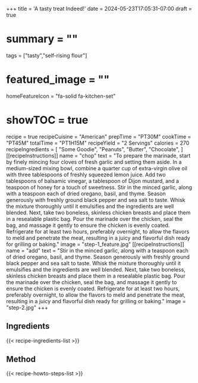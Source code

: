 +++
title = 'A tasty treat Indeed!'
date = 2024-05-23T17:05:31-07:00
draft = true
# summary = ""
tags = ["tasty","self-rising flour"]
# featured_image = ""
homeFeatureIcon = "fa-solid fa-kitchen-set"
# showTOC = true

recipe = true
recipeCuisine = "American"
prepTime = "PT30M"
cookTime = "PT45M"
totalTime = "PT1H15M"
recipeYield = "2 Servings"
calories = 270
recipeIngredients = [
  "Some Goodie",
  "Peanuts",
  "Butter",
  "Chocolate",
  ]
[[recipeInstructions]]
  name = "chop"
  text = "To prepare the marinade, start by finely mincing four cloves of fresh garlic and setting them aside. In a medium-sized mixing bowl, combine a quarter cup of extra-virgin olive oil with three tablespoons of freshly squeezed lemon juice. Add two tablespoons of balsamic vinegar, a tablespoon of Dijon mustard, and a teaspoon of honey for a touch of sweetness. Stir in the minced garlic, along with a teaspoon each of dried oregano, basil, and thyme. Season generously with freshly ground black pepper and sea salt to taste. Whisk the mixture thoroughly until it emulsifies and the ingredients are well blended. Next, take two boneless, skinless chicken breasts and place them in a resealable plastic bag. Pour the marinade over the chicken, seal the bag, and massage it gently to ensure the chicken is evenly coated. Refrigerate for at least two hours, preferably overnight, to allow the flavors to meld and penetrate the meat, resulting in a juicy and flavorful dish ready for grilling or baking."
  image = "step-1_feature.jpg"
[[recipeInstructions]]
  name = "add"
  text = "Stir in the minced garlic, along with a teaspoon each of dried oregano, basil, and thyme. Season generously with freshly ground black pepper and sea salt to taste. Whisk the mixture thoroughly until it emulsifies and the ingredients are well blended. Next, take two boneless, skinless chicken breasts and place them in a resealable plastic bag. Pour the marinade over the chicken, seal the bag, and massage it gently to ensure the chicken is evenly coated. Refrigerate for at least two hours, preferably overnight, to allow the flavors to meld and penetrate the meat, resulting in a juicy and flavorful dish ready for grilling or baking."
  image = "step-2.jpg"
+++

## Ingredients
{{< recipe-ingredients-list >}}  

## Method
{{< recipe-howto-steps-list >}}  